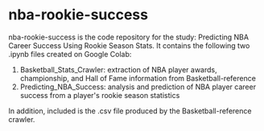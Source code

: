 # nba-rookie-success

nba-rookie-success is the code repository for the study: Predicting NBA Career Success Using Rookie Season Stats. It contains the following two .ipynb files created on Google Colab:

1. Basketball_Stats_Crawler: extraction of NBA player awards, championship, and Hall of Fame information from Basketball-reference
2. Predicting_NBA_Success: analysis and prediction of NBA player career success from a player's rookie season statistics

In addition, included is the .csv file produced by the Basketball-reference crawler.
